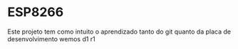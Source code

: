 # ESP8266

Este projeto tem como intuito o aprendizado tanto do git quanto da placa de desenvolvimento wemos d1 r1
